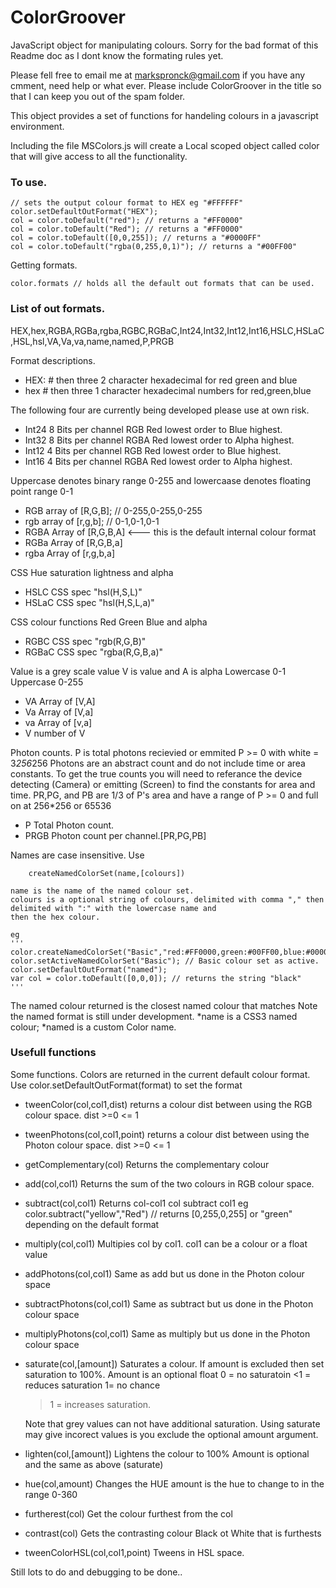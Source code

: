 # ColorGroover
JavaScript object for manipulating colours.
Sorry for the bad format of this Readme doc as I dont know the formating rules yet.

Please fell free to email me at markspronck@gmail.com if you have any cmment, need help or what ever. Please include ColorGroover in the title so that I can keep you out of the spam folder.

This object provides a set of functions for handeling colours in a javascript environment.

Including the file MSColors.js will create a Local scoped object called color that will give access to all the functionality.



### To use.
```
// sets the output colour format to HEX eg "#FFFFFF"
color.setDefaultOutFormat("HEX");  
col = color.toDefault("red"); // returns a "#FF0000"
col = color.toDefault("Red"); // returns a "#FF0000"
col = color.toDefault([0,0,255]); // returns a "#0000FF"
col = color.toDefault("rgba(0,255,0,1)"); // returns a "#00FF00"
```

Getting formats.
```
color.formats // holds all the default out formats that can be used.
```

### List of out formats.   
HEX,hex,RGBA,RGBa,rgba,RGBC,RGBaC,Int24,Int32,Int12,Int16,HSLC,HSLaC,HSL,hsl,VA,Va,va,name,named,P,PRGB

Format descriptions.
* HEX: # then three 2 character hexadecimal for red green and blue
* hex  # then three 1 character hexadecimal numbers for red,green,blue


The following four are currently being developed please use at own risk.
* Int24 8 Bits per channel RGB Red lowest order to Blue highest.
* Int32 8 Bits per channel RGBA Red lowest order to Alpha highest.
* Int12 4 Bits per channel RGB Red lowest order to Blue highest.
* Int16 4 Bits per channel RGBA Red lowest order to Alpha highest.


Uppercase denotes binary range 0-255 and lowercaase denotes floating point range 0-1
* RGB array of [R,G,B];  // 0-255,0-255,0-255
* rgb array of [r,g,b];  // 0-1,0-1,0-1
* RGBA Array of [R,G,B,A]  <--- this is the default internal colour format
* RGBa Array of [R,G,B,a]
* rgba Array of [r,g,b,a]


CSS Hue saturation lightness and alpha
* HSLC CSS spec "hsl(H,S,L)"
* HSLaC CSS spec "hsl(H,S,L,a)"


CSS colour functions Red Green Blue and alpha
* RGBC CSS spec "rgb(R,G,B)"
* RGBaC CSS spec "rgba(R,G,B,a)"


Value is a grey scale value V is value and A is alpha Lowercase 0-1 Uppercase 0-255
* VA Array of [V,A]
* Va Array of [V,a]
* va Array of [v,a]
* V number of V


Photon counts. P is total photons recievied or emmited P >= 0 with white = 3*256*256
Photons are an abstract count and do not include time or area constants. To get the true counts you will need to referance the device detecting (Camera) or emitting (Screen) to find the constants for area and time.
PR,PG, and PB are 1/3 of P's area and have a range of P >= 0 and full on at 256*256 or 65536
* P Total Photon count.
* PRGB Photon count per channel.[PR,PG,PB]


Names are case insensitive. 
Use
```
    createNamedColorSet(name,[colours])
```
    name is the name of the named colour set.
    colours is a optional string of colours, delimited with comma "," then delimited with ":" with the lowercase name and 
    then the hex colour.
    
    eg 
    '''
    color.createNamedColorSet("Basic","red:#FF0000,green:#00FF00,blue:#0000FF,white:#FFFFFF,black:#000000")
    color.setActiveNamedColorSet("Basic"); // Basic colour set as active.
    color.setDefaultOutFormat("named");
    var col = color.toDefault([0,0,0]); // returns the string "black"
    '''
The named colour returned is the closest named colour that matches 
Note the named format is still under development. 
*name is a CSS3 named colour;
*named is a custom Color name.


### Usefull functions
Some functions. Colors are returned in the current default colour format. Use color.setDefaultOutFormat(format) to set the format

* tweenColor(col,col1,dist)
    returns a colour dist between using the RGB colour space. dist >=0 <= 1
    
* tweenPhotons(col,col1,point)
    returns a colour dist between using the Photon colour space. dist >=0 <= 1
    
* getComplementary(col)
    Returns the complementary colour
    
* add(col,col1)
    Returns the sum of the two colours in RGB colour space.
    
* subtract(col,col1)
    Returns col-col1 col subtract col1
    eg 
    color.subtract("yellow","Red") // returns [0,255,0,255] or "green" depending on the default format
    
* multiply(col,col1)
    Multipies col by col1. col1 can be a colour or a float value 
    
* addPhotons(col,col1)
   Same as add but us done in the Photon colour space
   
* subtractPhotons(col,col1)
   Same as  subtract but us done in the Photon colour space
   
* multiplyPhotons(col,col1)
   Same as  multiply but us done in the Photon colour space
   
* saturate(col,[amount])
   Saturates a colour. If amount is excluded then set saturation to 100%. 
   Amount is an optional float 
     0 = no saturatoin 
     <1 = reduces saturation
     1= no chance
     >1 = increases saturation.
     
   Note that grey values can not have additional saturation. Using saturate may give incorect values is you exclude the 
   optional amount argument.
   
* lighten(col,[amount])
   Lightens the colour to 100%
   Amount is optional and the same as above (saturate)
   
* hue(col,amount)
   Changes the HUE 
   amount is the hue to change to in the range 0-360
   
* furtherest(col)
   Get the colour furthest from the col
   
* contrast(col)
   Gets the contrasting colour Black ot White that is furthests
   
* tweenColorHSL(col,col1,point)
    Tweens in HSL space.
    
    
    
Still lots to do and debugging to be done.. 
